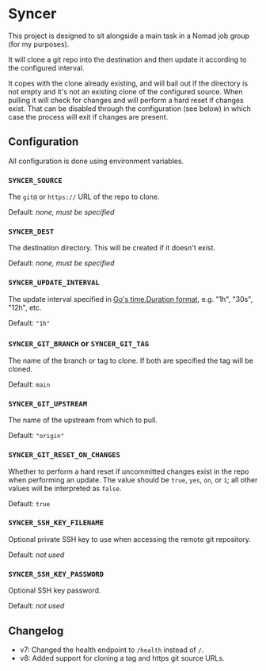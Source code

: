 # Syncer

This project is designed to sit alongside a main task in a Nomad job group (for my purposes).

It will clone a git repo into the destination and then update it according to the configured interval.

It copes with the clone already existing, and will bail out if the directory is not empty and it's not an existing clone
of the configured source. When pulling it will check for changes and will perform a hard reset if changes exist. That
can be disabled through the configuration (see below) in which case the process will exit if changes are present.

## Configuration

All configuration is done using environment variables.

### `SYNCER_SOURCE`

The `git@` or `https://` URL of the repo to clone.

Default: _none, must be specified_

### `SYNCER_DEST`

The destination directory. This will be created if it doesn't exist.

Default: _none, must be specified_

### `SYNCER_UPDATE_INTERVAL`

The update interval specified in [Go's time.Duration format](https://pkg.go.dev/time#ParseDuration), e.g. "1h", "30s", "12h", etc.

Default: `"1h"`

### `SYNCER_GIT_BRANCH` or `SYNCER_GIT_TAG`

The name of the branch or tag to clone. If both are specified the tag will be cloned.

Default: `main`

### `SYNCER_GIT_UPSTREAM`

The name of the upstream from which to pull.

Default: `"origin"`

### `SYNCER_GIT_RESET_ON_CHANGES`

Whether to perform a hard reset if uncommitted changes exist in the repo when performing an update. The value should be
`true`, `yes`, `on`, or `1`; all other values will be interpreted as `false`.

Default: `true`

### `SYNCER_SSH_KEY_FILENAME`

Optional private SSH key to use when accessing the remote git repository.

Default: _not used_

### `SYNCER_SSH_KEY_PASSWORD`

Optional SSH key password.

Default: _not used_

## Changelog

* v7: Changed the health endpoint to `/health` instead of `/`.
* v8: Added support for cloning a tag and https git source URLs.

